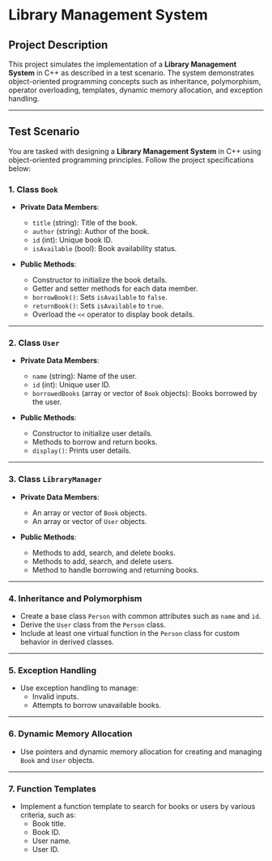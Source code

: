 # Library Management System

## **Project Description**

This project simulates the implementation of a **Library Management System** in C++ as described in a test scenario. The system demonstrates object-oriented programming concepts such as inheritance, polymorphism, operator overloading, templates, dynamic memory allocation, and exception handling.

---

## **Test Scenario**

You are tasked with designing a **Library Management System** in C++ using object-oriented programming principles. Follow the project specifications below:

### **1. Class `Book`**
- **Private Data Members**:
  - `title` (string): Title of the book.
  - `author` (string): Author of the book.
  - `id` (int): Unique book ID.
  - `isAvailable` (bool): Book availability status.

- **Public Methods**:
  - Constructor to initialize the book details.
  - Getter and setter methods for each data member.
  - `borrowBook()`: Sets `isAvailable` to `false`.
  - `returnBook()`: Sets `isAvailable` to `true`.
  - Overload the `<<` operator to display book details.

---

### **2. Class `User`**
- **Private Data Members**:
  - `name` (string): Name of the user.
  - `id` (int): Unique user ID.
  - `borrowedBooks` (array or vector of `Book` objects): Books borrowed by the user.

- **Public Methods**:
  - Constructor to initialize user details.
  - Methods to borrow and return books.
  - `display()`: Prints user details.

---

### **3. Class `LibraryManager`**
- **Private Data Members**:
  - An array or vector of `Book` objects.
  - An array or vector of `User` objects.

- **Public Methods**:
  - Methods to add, search, and delete books.
  - Methods to add, search, and delete users.
  - Method to handle borrowing and returning books.

---

### **4. Inheritance and Polymorphism**
- Create a base class `Person` with common attributes such as `name` and `id`.
- Derive the `User` class from the `Person` class.
- Include at least one virtual function in the `Person` class for custom behavior in derived classes.

---

### **5. Exception Handling**
- Use exception handling to manage:
  - Invalid inputs.
  - Attempts to borrow unavailable books.

---

### **6. Dynamic Memory Allocation**
- Use pointers and dynamic memory allocation for creating and managing `Book` and `User` objects.

---

### **7. Function Templates**
- Implement a function template to search for books or users by various criteria, such as:
  - Book title.
  - Book ID.
  - User name.
  - User ID.
